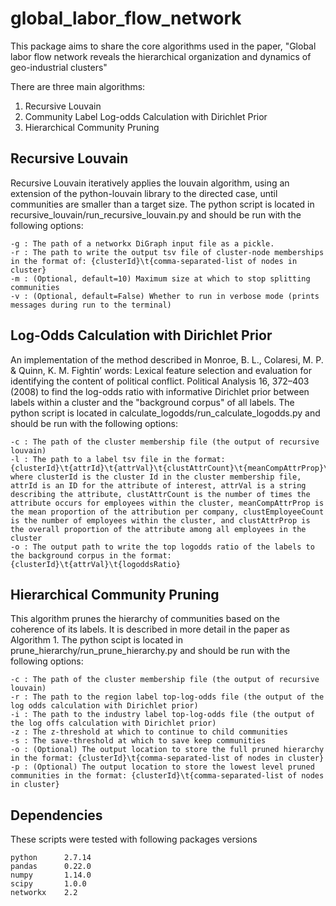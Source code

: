 # global_labor_flow_network
This package aims to share the core algorithms used in the paper, "Global labor flow network reveals the hierarchical organization and dynamics of geo-industrial clusters"

There are three main algorithms:
1. Recursive Louvain
2. Community Label Log-odds Calculation with Dirichlet Prior
3. Hierarchical Community Pruning

## Recursive Louvain
Recursive Louvain iteratively applies the louvain algorithm, using an extension of the python-louvain library to the directed case, until communities are smaller than a target size. The python script is located in recursive_louvain/run_recursive_louvain.py and should be run with the following options:

	-g : The path of a networkx DiGraph input file as a pickle.
	-r : The path to write the output tsv file of cluster-node memberships in the format of: {clusterId}\t{comma-separated-list of nodes in cluster}
	-m : (Optional, default=10) Maximum size at which to stop splitting communities
	-v : (Optional, default=False) Whether to run in verbose mode (prints messages during run to the terminal)

## Log-Odds Calculation with Dirichlet Prior
An implementation of the method described in Monroe, B. L., Colaresi, M. P. & Quinn, K. M. Fightin’ words: Lexical feature selection and evaluation for identifying the content of political conflict. Political Analysis 16, 372–403 (2008) to find the log-odds ratio with informative Dirichlet prior between labels within a cluster and the "background corpus" of all labels. The python script is located in calculate_logodds/run_calculate_logodds.py and should be run with the following options:

	-c : The path of the cluster membership file (the output of recursive louvain)
	-l : The path to a label tsv file in the format: {clusterId}\t{attrId}\t{attrVal}\t{clustAttrCount}\t{meanCompAttrProp}\t{clustAttrProp} where clusterId is the cluster Id in the cluster membership file, attrId is an ID for the attribute of interest, attrVal is a string describing the attribute, clustAttrCount is the number of times the attribute occurs for employees within the cluster, meanCompAttrProp is the mean proportion of the attribution per company, clustEmployeeCount is the number of employees within the cluster, and clustAttrProp is the overall proportion of the attribute among all employees in the cluster
	-o : The output path to write the top logodds ratio of the labels to the background corpus in the format: {clusterId}\t{attrVal}\t{logoddsRatio}

## Hierarchical Community Pruning
This algorithm prunes the hierarchy of communities based on the coherence of its labels. It is described in more detail in the paper as Algorithm 1. The python scipt is located in prune_hierarchy/run_prune_hierarchy.py and should be run with the following options:

	-c : The path of the cluster membership file (the output of recursive louvain)
	-r : The path to the region label top-log-odds file (the output of the log odds calculation with Dirichlet prior)
	-i : The path to the industry label top-log-odds file (the output of the log offs calculation with Dirichlet prior)
	-z : The z-threshold at which to continue to child communities
	-s : The save-threshold at which to save keep communities
	-o : (Optional) The output location to store the full pruned hierarchy in the format: {clusterId}\t{comma-separated-list of nodes in cluster}
	-p : (Optional) The output location to store the lowest level pruned communities in the format: {clusterId}\t{comma-separated-list of nodes in cluster}

## Dependencies
These scripts were tested with following packages versions

	python		2.7.14
	pandas		0.22.0
	numpy		1.14.0
	scipy		1.0.0
	networkx	2.2